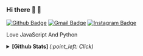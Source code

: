 ### Hi there 👋 🚀

[![Github Badge](https://img.shields.io/badge/-Github-000?style=flat-square&logo=Github&logoColor=white&link=http://git-awards.com/users/leye195)](http://git-awards.com/users/leye195)
[![Gmail Badge](https://img.shields.io/badge/Gmail-d14836?style=flat-square&logo=Gmail&logoColor=white&link=mailto:leye19556@gmail.com)](mailto:leye19556@gmail.com)
[![Instagram Badge](https://img.shields.io/badge/Instagram-ff69b4?style=flat-square&logo=instagram&logoColor=white&link=https://www.instagram.com/dan__yj/)](https://www.instagram.com/dan__yj/)

Love JavaScript And Python

<details>

<summary> <b> [Github Stats]  </b> <i>(:point_left: Click)</i> </summary>
![Leye195's github stats](https://github-readme-stats.vercel.app/api?username=leye195&show_icons=true)
</details>

<!--
**leye195/leye195** is a ✨ _special_ ✨ repository because its `README.md` (this file) appears on your GitHub profile.



Here are some ideas to get you started:

- 🔭 I’m currently working on ...
- 🌱 I’m currently learning ...
- 👯 I’m looking to collaborate on ...
- 🤔 I’m looking for help with ...
- 💬 Ask me about ...
- 📫 How to reach me: ...
- 😄 Pronouns: ...
- ⚡ Fun fact: ...
-->
